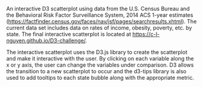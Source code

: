 An interactive D3 scatterplot using data from the U.S. Census Bureau and the Behavioral Risk Factor Surveillance System, 2014 ACS 1-year estimates (https://factfinder.census.gov/faces/nav/jsf/pages/searchresults.xhtml). The current data set includes data on rates of income, obesity, poverty, etc. by state. The final interactive scatterplot is located at https://c-l-nguyen.github.io/D3-challenge/.

The interactive scatterplot uses the D3.js library to create the scatterplot and make it interactive with the user. By clicking on each variable along the x or y axis, the user can change the variables under comparison. D3 allows the transition to a new scatterplot to occur and the d3-tips library is also used to add tooltips to each state bubble along with the appropriate metric.
